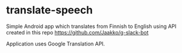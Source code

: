 # translate-speech

Simple Android app which translates from Finnish to English using API created in this repo https://github.com/Jaakko/g-slack-bot

Application uses Google Translation API.

